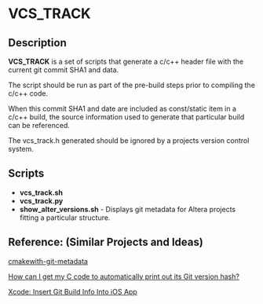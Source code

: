 # VCS_TRACK #

## Description ##
**VCS_TRACK** is a set of scripts that generate a c/c++ header file with the current git commit SHA1 and data.

The script should be run as part of the pre-build steps prior to compiling the c/c++ code.

When this commit SHA1 and date are included as const/static item in a c/c++ build, the source information used to generate that particular build can be referenced.

The vcs_track.h generated should be ignored by a projects version control system.

## Scripts ##
* **vcs_track.sh**
* **vcs_track.py**
* **show\_alter\_versions.sh** - Displays git metadata for Altera projects fitting a particular structure.

## Reference: (Similar Projects and Ideas) ##

[cmakewith-git-metadata](https://github.com/pmirshad/cmake-with-git-metadata)

[How can I get my C code to automatically print out its Git version hash?](http://stackoverflow.com/questions/1704907/how-can-i-get-my-c-code-to-automatically-print-out-its-git-version-hash)

[Xcode: Insert Git Build Info Into iOS App](http://www.egeek.me/2013/02/09/xcode-insert-git-build-info-into-ios-app/)
